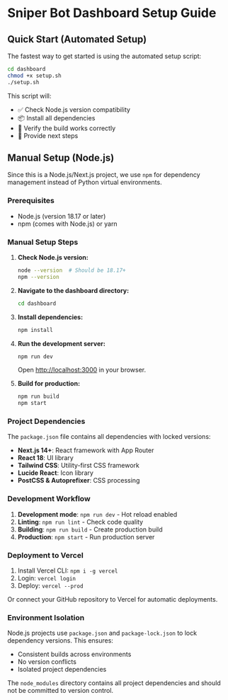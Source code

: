 # Sniper Bot Dashboard Setup Guide

## Quick Start (Automated Setup)

The fastest way to get started is using the automated setup script:

```bash
cd dashboard
chmod +x setup.sh
./setup.sh
```

This script will:
- ✅ Check Node.js version compatibility
- 📦 Install all dependencies
- 🔨 Verify the build works correctly
- 🎉 Provide next steps

## Manual Setup (Node.js)

Since this is a Node.js/Next.js project, we use `npm` for dependency management instead of Python virtual environments.

### Prerequisites
- Node.js (version 18.17 or later)
- npm (comes with Node.js) or yarn

### Manual Setup Steps

1. **Check Node.js version:**
   ```bash
   node --version  # Should be 18.17+
   npm --version
   ```

2. **Navigate to the dashboard directory:**
   ```bash
   cd dashboard
   ```

3. **Install dependencies:**
   ```bash
   npm install
   ```

4. **Run the development server:**
   ```bash
   npm run dev
   ```
   Open [http://localhost:3000](http://localhost:3000) in your browser.

5. **Build for production:**
   ```bash
   npm run build
   npm start
   ```

### Project Dependencies

The `package.json` file contains all dependencies with locked versions:

- **Next.js 14+**: React framework with App Router
- **React 18**: UI library
- **Tailwind CSS**: Utility-first CSS framework
- **Lucide React**: Icon library
- **PostCSS & Autoprefixer**: CSS processing

### Development Workflow

1. **Development mode**: `npm run dev` - Hot reload enabled
2. **Linting**: `npm run lint` - Check code quality
3. **Building**: `npm run build` - Create production build
4. **Production**: `npm start` - Run production server

### Deployment to Vercel

1. Install Vercel CLI: `npm i -g vercel`
2. Login: `vercel login`
3. Deploy: `vercel --prod`

Or connect your GitHub repository to Vercel for automatic deployments.

### Environment Isolation

Node.js projects use `package.json` and `package-lock.json` to lock dependency versions. This ensures:
- Consistent builds across environments
- No version conflicts
- Isolated project dependencies

The `node_modules` directory contains all project dependencies and should not be committed to version control.